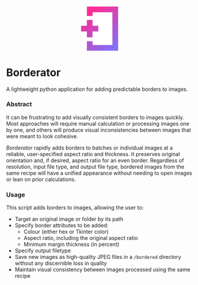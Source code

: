 <p align="center">
  <img width="100"  src="/Resources/borderator.png">
</p>

# Borderator
A lightweight python application for adding predictable borders to images.

### Abstract

It can be frustrating to add visually consistent borders to images quickly. Most approaches will require manual calculation or processing images one by one, and others will produce visual inconsistencies between images that were meant to look cohesive.

*Borderator* rapidly adds borders to batches or individual images at a reliable, user-specified aspect ratio and thickness. It preserves original orientation and, if desired, aspect ratio for an even border. Regardless of resolution, input file type, and output file type, bordered images from the same recipe will have a unified appearance without needing to open images or lean on prior calculations.

### Usage
This script adds borders to images, allowing the user to:
* Target an original image or folder by its path
* Specify border attributes to be added:
    * Colour (either hex or Tkinter color)
    * Aspect ratio, including the original aspect ratio
    * Minimum margin thickness (in percent)
* Specify output filetype
* Save new images as high-quality JPEG files in a  `/bordered` directory without any discernible loss in quality
* Maintain visual consistency between images processed using the same recipe